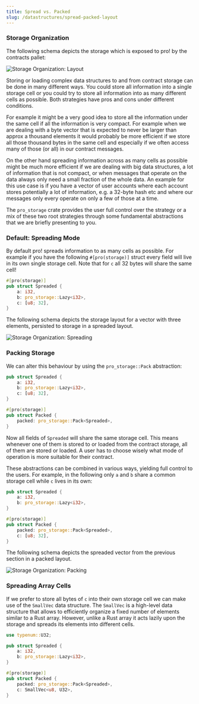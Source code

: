 ```yaml
---
title: Spread vs. Packed
slug: /datastructures/spread-packed-layout
---
```


### Storage Organization

The following schema depicts the storage which is exposed
to pro! by the contracts pallet:

<div class="schema">
    <img src="../img/kv.svg" alt="Storage Organization: Layout" />
</div>

Storing or loading complex data structures to and from contract storage can be done in many different ways. You could store all information into a single storage cell or you could try to store all information into as many different cells as possible. Both strategies have pros and cons under different conditions.

For example it might be a very good idea to store all the information under the same cell if all the information is very compact. For example when we are dealing with a byte vector that is expected to never be larger than approx a thousand elements it would probably be more efficient if we store all those thousand bytes in the same cell and especially if we often access many of those (or all) in our contract messages.

On the other hand spreading information across as many cells as possible might be much more efficient if we are dealing with big data structures, a lot of information that is not compact, or when messages that operate on the data always only need a small fraction of the whole data.
An example for this use case is if you have a vector of user accounts where each account stores potentially a lot of information, e.g. a 32-byte hash etc and where our messages only every operate on only a few of those at a time.

The `pro_storage` crate provides the user full control over the strategy or a mix of these two root strategies through some fundamental abstractions that we are briefly presenting to you.

### Default: Spreading Mode

By default pro! spreads information to as many cells as possible. For example if you have the following `#[pro(storage)]` struct every field will live in its own single storage cell. Note that for `c` all 32 bytes will share the same cell!

```rust
#[pro(storage)]
pub struct Spreaded {
    a: i32,
    b: pro_storage::Lazy<i32>,
    c: [u8; 32],
}
```

The following schema depicts the storage layout for a vector with three elements,
persisted to storage in a spreaded layout.

<div class="schema">
    <img src="../img/spread.svg" alt="Storage Organization: Spreading" />
</div>


### Packing Storage

We can alter this behaviour by using the `pro_storage::Pack` abstraction:

```rust
pub struct Spreaded {
    a: i32,
    b: pro_storage::Lazy<i32>,
    c: [u8; 32],
}

#[pro(storage)]
pub struct Packed {
    packed: pro_storage::Pack<Spreaded>,
}
```

Now all fields of `Spreaded` will share the same storage cell. This means whenever one of them is stored to or loaded from the contract storage, all of them are stored or loaded. A user has to choose wisely what mode of operation is more suitable for their contract.

These abstractions can be combined in various ways, yielding full control to the users. For example, in the following only `a` and `b` share a common storage cell while `c` lives in its own:

```rust
pub struct Spreaded {
    a: i32,
    b: pro_storage::Lazy<i32>,
}

#[pro(storage)]
pub struct Packed {
    packed: pro_storage::Pack<Spreaded>,
    c: [u8; 32],
}
```

The following schema depicts the spreaded vector from the previous
section in a packed layout.

<div class="schema">
    <img src="../img/packed.svg" alt="Storage Organization: Packing" />
</div>


### Spreading Array Cells

If we prefer to store all bytes of `c` into their own storage cell we can make use of the `SmallVec` data structure. The `SmallVec` is a high-level data structure that allows to efficiently organize a fixed number of elements similar to a Rust array. However, unlike a Rust array it acts lazily upon the storage and spreads its elements into different cells.

```rust
use typenum::U32;

pub struct Spreaded {
    a: i32,
    b: pro_storage::Lazy<i32>,
}

#[pro(storage)]
pub struct Packed {
    packed: pro_storage::Pack<Spreaded>,
    c: SmallVec<u8, U32>,
}
```
